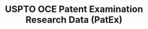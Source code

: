 ---
layout: default
bigquery: https://console.cloud.google.com/bigquery?p=patents-public-data&d=uspto_oce_pair&page=dataset
citation: 'Graham, S. Marco, A., and Miller, A. (2015). “The USPTO Patent Examination
  Research Dataset: A Window on the Process of Patent Examination.”'
contributors: Graham, S. Marco, A., Miller, A.
cost: None
description: The latest version of PatEx (referred to below as the 2020 release) contains
  detailed information on nearly 11.9 million publicly-viewable provisional and non-provisional
  patent applications to the USPTO and over 4.6 million Patent Cooperation Treaty
  (PCT) applications. It is based on data that OCE downloaded from the Patent Examination
  Data System (PEDS) in April, 2021. The PEDS data are sourced from Public PAIR. The
  first time that OCE used PEDS as the basis of PatEx was for the 2019 release. We
  took the PEDS data and organized it into the familiar PatEx data files, which are
  based on the organization of the Public PAIR portal. The data files include information
  on each application’s characteristics, prosecution history, continuation history,
  claims of foreign priority, patent term adjustment history, publication history,
  and correspondence address information.
documentation: 'For the 2019 and later releases, new technical documentation is available
  https://www.uspto.gov/sites/default/files/documents/PatEx-2019-Technical-Doc.pdf


  A document describing the 2014-2017 data sets is available and can be cited as:
  Graham, Stuart J.H. and Marco, Alan C. and Miller, Richard, The USPTO Patent Examination
  Research Dataset: A Window on the Process of Patent Examination (November 30, 2015).
  Available at SSRN: https://ssrn.com/abstract=2702637.'
last_edit: Mon, 04 Apr 2022 19:06:22 GMT
location: https://www.uspto.gov/ip-policy/economic-research/research-datasets/patent-examination-research-dataset-public-pair
maintained_by: EconomicsData@uspto.gov
related_publications: https://ssrn.com/abstract=29956744, https://ssrn.com/abstract=2702637
schema_fields: '[''correspondence_name_line_2'', ''correspondence_region_name'', ''filing_date'',
  ''correspondence_country_name'', ''correspondence_region_code'', ''child_filing_date'',
  ''parent_country_code'', ''parent_country'', ''earliest_pgpub_number'', ''patent_number'',
  ''earliest_pgpub_date'', ''disposal_type'', ''correspondence_postal_code'', ''aia_first_to_file'',
  ''inventor_rank'', ''appl_status_code'', ''file_location_date'', ''file_location'',
  ''examiner_name_middle'', ''parent_filing_date'', ''continuation_type'', ''parent_application_number'',
  ''sequence_number'', ''invention_subject_matter'', ''event_description'', ''inventor_name_last'',
  ''correspondence_city'', ''examiner_name_first'', ''uspc_subclass'', ''patent_issue_date'',
  ''appl_status_date'', ''foreign_parent_id'', ''correspondence_street_line_1'', ''examiner_name_last'',
  ''inventor_address_type'', ''application_type'', ''atty_docket_number'', ''examiner_art_unit'',
  ''correspondence_street_line_2'', ''event_code'', ''application_number'', ''correspondence_country_code'',
  ''status_description'', ''inventor_name_middle'', ''inventor_region_code'', ''inventor_name_first'',
  ''status_code'', ''wipo_pub_date'', ''examiner_id'', ''application_number_pair'',
  ''wipo_pub_number'', ''child_application_number'', ''customer_number'', ''uspc_class'',
  ''inventor_country_code'', ''invention_title'', ''small_entity_indicator'', ''foreign_parent_date'',
  ''recorded_date'', ''correspondence_name_line_1'', ''abandon_date'', ''inventor_country_name'',
  ''confirm_number'']'
shortname: patex
tags:
- patents
- legal
- history
terms_of_use: 'USPTO’s online databases are not designed or intended to be a source
  for bulk downloads of USPTO data when accessed through the website’s interfaces.
  Individuals, companies, IP addresses, or blocks of IP addresses who, in effect,
  deny or decrease service by generating unusually high numbers of database accesses
  (searches, pages, or hits), whether generated manually or in an automated fashion,
  may be denied access to USPTO servers without notice.


  Bulk data products may be separately obtained from the USPTO, either for free or
  at the cost of dissemination. For details, see information on Electronic Bulk Data
  Products: https://www.uspto.gov/learning-and-resources/electronic-bulk-data-products'
title: USPTO OCE Patent Examination Research Data (PatEx)
uuid: 4342caa7-23af-420c-b2f6-6088f133df6a
---